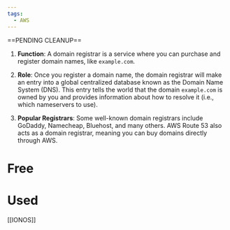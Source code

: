 ```yaml
---
tags:
  - AWS
---
```

==PENDING CLEANUP==
 
1. **Function**: A domain registrar is a service where you can purchase and register domain names, like `example.com`.
    
2. **Role**: Once you register a domain name, the domain registrar will make an entry into a global centralized database known as the Domain Name System (DNS). This entry tells the world that the domain `example.com` is owned by you and provides information about how to resolve it (i.e., which nameservers to use).
    
3. **Popular Registrars**: Some well-known domain registrars include GoDaddy, Namecheap, Bluehost, and many others. AWS Route 53 also acts as a domain registrar, meaning you can buy domains directly through AWS.


# Free

# Used
[[IONOS]]


